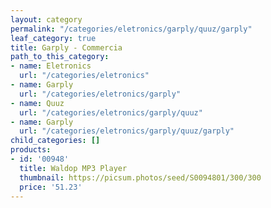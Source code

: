 ```yaml
---
layout: category
permalink: "/categories/eletronics/garply/quuz/garply"
leaf_category: true
title: Garply - Commercia
path_to_this_category:
- name: Eletronics
  url: "/categories/eletronics"
- name: Garply
  url: "/categories/eletronics/garply"
- name: Quuz
  url: "/categories/eletronics/garply/quuz"
- name: Garply
  url: "/categories/eletronics/garply/quuz/garply"
child_categories: []
products:
- id: '00948'
  title: Waldop MP3 Player
  thumbnail: https://picsum.photos/seed/S0094801/300/300
  price: '51.23'
---
```

